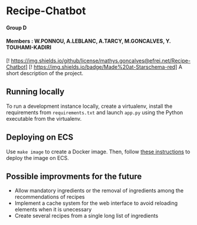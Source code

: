 # Recipe-Chatbot
#### Group D
#### Members : W.PONNOU, A.LEBLANC, A.TARCY, M.GONCALVES, Y. TOUHAMI-KADIRI

[! https://img.shields.io/github/license/mathys.goncalves@efrei.net/Recipe-Chatbot] [! https://img.shields.io/badge/Made%20at-Starschema-red]
A short description of the project.


## Running locally

To run a development instance locally, create a virtualenv, install the 
requirements from `requirements.txt` and launch `app.py` using the 
Python executable from the virtualenv.

## Deploying on ECS

Use `make image` to create a Docker image. Then, follow [these 
instructions](https://www.chrisvoncsefalvay.com/2019/08/28/deploying-dash-on-amazon-ecs/) 
to deploy the image on ECS.

## Possible improvments for the future

- Allow mandatory ingredients or the removal of ingredients among the recommendations of recipes
- Implement a cache system for the web interface to avoid reloading elements when it is unecessary
- Create several recipes from a single long list of ingredients
